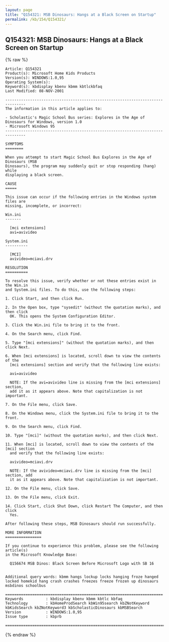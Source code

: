 ```yaml
---
layout: page
title: "Q154321: MSB Dinosaurs: Hangs at a Black Screen on Startup"
permalink: /kb/154/Q154321/
---
```


## Q154321: MSB Dinosaurs: Hangs at a Black Screen on Startup

{% raw %}

	Article: Q154321
	Product(s): Microsoft Home Kids Products
	Version(s): WINDOWS:1.0,95
	Operating System(s): 
	Keyword(s): kbdisplay kbenv kbmm kbtlckbfaq
	Last Modified: 08-NOV-2001
	
	-------------------------------------------------------------------------------
	The information in this article applies to:
	
	- Scholastic's Magic School Bus series: Explores in the Age of Dinosaurs for Windows, version 1.0 
	- Microsoft Windows 95 
	-------------------------------------------------------------------------------
	
	SYMPTOMS
	========
	
	When you attempt to start Magic School Bus Explores in the Age of Dinosaurs (MSB
	Dinosaurs), the program may suddenly quit or stop responding (hang) while
	displaying a black screen.
	
	CAUSE
	=====
	
	This issue can occur if the following entries in the Windows system files are
	missing, incomplete, or incorrect:
	
	Win.ini
	-------
	
	  [mci extensions]
	  avi=avivideo
	
	System.ini
	----------
	
	  [MCI]
	  avivideo=mciavi.drv
	
	RESOLUTION
	==========
	
	To resolve this issue, verify whether or not these entries exist in the Win.in
	and System.ini files. To do this, use the following steps:
	
	1. Click Start, and then click Run.
	
	2. In the Open box, type "sysedit" (without the quotation marks), and then click
	  OK. This opens the System Configuration Editor.
	
	3. Click the Win.ini file to bring it to the front.
	
	4. On the Search menu, click Find.
	
	5. Type "[mci extensions]" (without the quotation marks), and then click Next.
	
	6. When [mci extensions] is located, scroll down to view the contents of the
	  [mci extensions] section and verify that the following line exists:
	
	  avi=avivideo
	
	  NOTE: If the avi=avivideo line is missing from the [mci extensions] section,
	  add it as it appears above. Note that capitalization is not important.
	
	7. On the File menu, click Save.
	
	8. On the Windows menu, click the System.ini file to bring it to the front.
	
	9. On the Search menu, click Find.
	
	10. Type "[mci]" (without the quotation marks), and then click Next.
	
	11. When [mci] is located, scroll down to view the contents of the [mci] section
	  and verify that the following line exists:
	
	  avivideo=mciavi.drv
	
	  NOTE: If the avivideo=mciavi.drv line is missing from the [mci] section, add
	  it as it appears above. Note that capitalization is not important.
	
	12. On the File menu, click Save.
	
	13. On the File menu, click Exit.
	
	14. Click Start, click Shut Down, click Restart The Computer, and then click
	  Yes.
	
	After following these steps, MSB Dinosaurs should run successfully.
	
	MORE INFORMATION
	================
	
	If you continue to experience this problem, please see the following article(s)
	in the Microsoft Knowledge Base:
	
	  Q156674 MSB Dinos: Black Screen Before Microsoft Logo with SB 16
	
	
	Additional query words: kbmm hangs lockup locks hanging froze hanged locked homekid hang crash crashes freezes freeze frozen up dinosaurs msbdinos schoolbus
	
	======================================================================
	Keywords          : kbdisplay kbenv kbmm kbtlc kbfaq
	Technology        : kbHomeProdSearch kbWin95search kbZNotKeyword kbKidsSearch kbZNotKeyword3 kbScholasticDinosaurs kbMSBSearch
	Version           : WINDOWS:1.0,95
	Issue type        : kbprb
	
	=============================================================================
	

{% endraw %}
